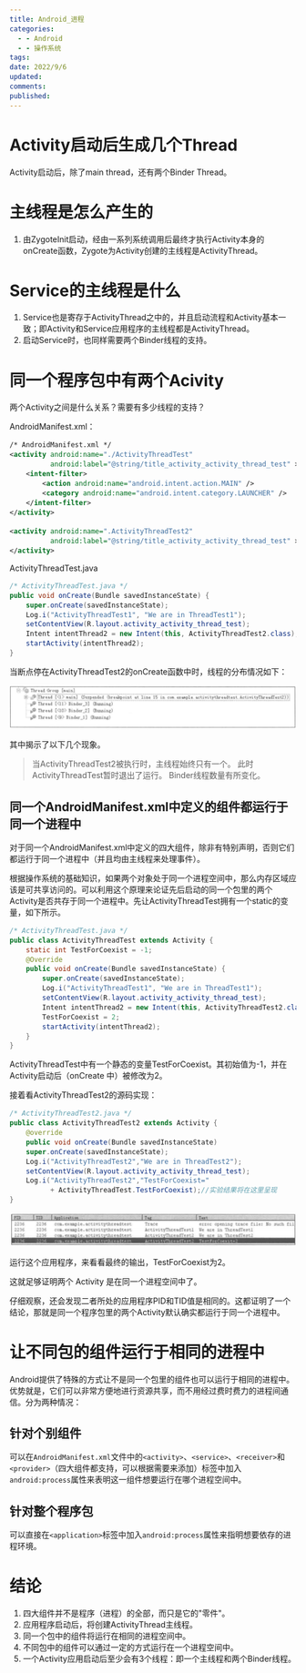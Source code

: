 ```yaml
---
title: Android_进程
categories:
  - - Android
  - - 操作系统
tags: 
date: 2022/9/6
updated: 
comments: 
published:
---
```


# Activity启动后生成几个Thread

Activity启动后，除了main thread，还有两个Binder Thread。

# 主线程是怎么产生的

1. 由ZygoteInit启动，经由一系列系统调用后最终才执行Activity本身的onCreate函数，Zygote为Activity创建的主线程是ActivityThread。

# Service的主线程是什么

1. Service也是寄存于ActivityThread之中的，并且启动流程和Activity基本一致；即Activity和Service应用程序的主线程都是ActivityThread。
2. 启动Service时，也同样需要两个Binder线程的支持。

# 同一个程序包中有两个Acivity

两个Activity之间是什么关系？需要有多少线程的支持？

AndroidManifest.xml：

```xml
/* AndroidManifest.xml */
<activity android:name="./ActivityThreadTest"
          android:label="@string/title_activity_activity_thread_test" >
    <intent-filter>
        <action android:name="android.intent.action.MAIN" />
        <category android:name="android.intent.category.LAUNCHER" />
    </intent-filter>
</activity>

<activity android:name=".ActivityThreadTest2"
          android:label="@string/title_activity_activity_thread_test" >
</activity>
```

ActivityThreadTest.java

```java
/* ActivityThreadTest.java */
public void onCreate(Bundle savedInstanceState) {
    super.onCreate(savedInstanceState);
    Log.i("ActivityThreadTest1", "We are in ThreadTest1");
    setContentView(R.layout.activity_activity_thread_test);
    Intent intentThread2 = new Intent(this, ActivityThreadTest2.class);
    startActivity(intentThread2);
}
```

当断点停在ActivityThreadTest2的onCreate函数中时，线程的分布情况如下：

![image-20220906104610197](../../images/Android_进程/image-20220906104610197.png)

其中揭示了以下几个现象。
> 当ActivityThreadTest2被执行时，主线程始终只有一个。
> 此时ActivityThreadTest暂时退出了运行。
> Binder线程数量有所变化。

## 同一个AndroidManifest.xml中定义的组件都运行于同一个进程中

对于同一个AndroidManifest.xml中定义的四大组件，除非有特别声明，否则它们都运行于同一个进程中（并且均由主线程来处理事件）。

根据操作系统的基础知识，如果两个对象处于同一个进程空间中，那么内存区域应该是可共享访问的。可以利用这个原理来论证先后启动的同一个包里的两个Activity是否共存于同一个进程中。先让ActivityThreadTest拥有一个static的变量，如下所示。

```java
/* ActivityThreadTest.java */
public class ActivityThreadTest extends Activity {
    static int TestForCoexist = -1;
    @Override
    public void onCreate(Bundle savedInstanceState) {
        super.onCreate(savedInstanceState);
        Log.i("ActivityThreadTest1", "We are in ThreadTest1");
        setContentView(R.layout.activity_activity_thread_test);
        Intent intentThread2 = new Intent(this, ActivityThreadTest2.class);
        TestForCoexist = 2;
        startActivity(intentThread2);
    }
}
```

ActivityThreadTest中有一个静态的变量TestForCoexist。其初始值为-1，并在Activity启动后（onCreate 中）被修改为2。

接着看ActivityThreadTest2的源码实现：

```java
/* ActivityThreadTest2.java */
public class ActivityThreadTest2 extends Activity {
    @override
    public void onCreate(Bundle savedInstanceState)
    super.onCreate(savedInstanceState);
    Log.i("ActivityThreadTest2","We are in ThreadTest2");
    setContentView(R.layout.activity_activity_thread_test);
    Log.i("ActivityThreadTest2","TestForCoexist="
          + ActivityThreadTest.TestForCoexist);//实验结果将在这里呈现
}
```

![image-20220906110131202](../../images/Android_进程/image-20220906110131202.png)

运行这个应用程序，来看看最终的输出，TestForCoexist为2。

这就足够证明两个 Activity 是在同一个进程空间中了。

仔细观察，还会发现二者所处的应用程序PID和TID值是相同的。这都证明了一个结论，那就是同一个程序包里的两个Activity默认确实都运行于同一个进程中。

# 让不同包的组件运行于相同的进程中

Android提供了特殊的方式让不是同一个包里的组件也可以运行于相同的进程中。优势就是，它们可以非常方便地进行资源共享，而不用经过费时费力的进程间通信。分为两种情况：

## 针对个别组件

可以在`AndroidManifest.xml`文件中的`<activity>`、`<service>`、`<receiver>`和`<provider>`（四大组件都支持，可以根据需要来添加）标签中加入`android:process`属性来表明这一组件想要运行在哪个进程空间中。

## 针对整个程序包

可以直接在`<application>`标签中加入`android:process`属性来指明想要依存的进程环境。

# 结论

1. 四大组件并不是程序（进程）的全部，而只是它的"零件"。
2. 应用程序启动后，将创建ActivityThread主线程。
3. 同一个包中的组件将运行在相同的进程空间中。
4. 不同包中的组件可以通过一定的方式运行在一个进程空间中。
5. 一个Activity应用启动后至少会有3个线程：即一个主线程和两个Binder线程。